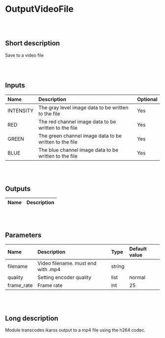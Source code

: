 # OutputVideoFile


<br><br>
## Short description

Save to a video file

<br><br>

## Inputs

|Name|Description|Optional|
|:----|:-----------|:-------|
|INTENSITY|The gray level image data to be written to the file|Yes|
|RED|The red channel image data to be written to the file|Yes|
|GREEN|The green channel image data to be written to the file|Yes|
|BLUE|The blue channel image data to be written to the file|Yes|

<br><br>

## Outputs

|Name|Description|
|:----|:-----------|

<br><br>

## Parameters

|Name|Description|Type|Default value|
|:----|:-----------|:----|:-------------|
|filename|Video filename. must end with .mp4|string||
|quality|Setting encoder quality|list|normal|
|frame_rate|Frame rate|int|25|

<br><br>
## Long description
Module transcodes ikaros output to a mp4 file using the h264 codec.